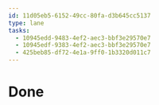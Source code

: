 ```yaml
---
id: 11d05eb5-6152-49cc-80fa-d3b645cc5137
type: lane
tasks:
  - 10945edd-9483-4ef2-aec3-bbf3e29570e7
  - 10945edf-9383-4ef2-aec3-bbf3e29570e7
  - 425beb85-df72-4e1a-9ff0-1b3320d011c7
---
```


# Done
